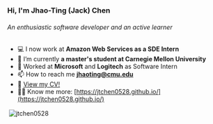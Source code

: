 <h3 align="left">Hi, I'm Jhao-Ting (Jack) Chen</h3>
<h6 align="left">An enthusiastic software developer and an active learner</h6>

- 💻 I now work at **Amazon Web Services as a SDE Intern**
- 🌱 I’m currently **a master's student at Carnegie Mellon University**
- 👯 Worked at **Microsoft** and **Logitech** as Software Intern
- 📫 How to reach me **jhaoting@cmu.edu**
- 📄 [View my CV!](https://jtchen0528.github.io/blog/assets/files/Jhao_Ting_Chen_CV.html)
- 👨‍💻 Know me more: [https://jtchen0528.github.io/](https://jtchen0528.github.io/)

<p>&nbsp;<img align="center" src="https://github-readme-stats.vercel.app/api?username=jtchen0528&show_icons=true&locale=en" alt="jtchen0528" /></p>
